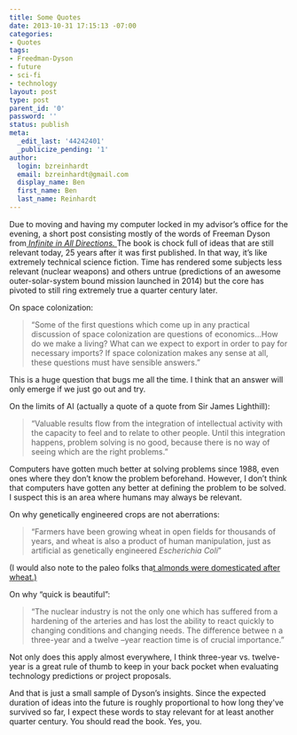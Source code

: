 ```yaml
---
title: Some Quotes
date: 2013-10-31 17:15:13 -07:00
categories:
- Quotes
tags:
- Freedman-Dyson
- future
- sci-fi
- technology
layout: post
type: post
parent_id: '0'
password: ''
status: publish
meta:
  _edit_last: '44242401'
  _publicize_pending: '1'
author:
  login: bzreinhardt
  email: bzreinhardt@gmail.com
  display_name: Ben
  first_name: Ben
  last_name: Reinhardt
---
```


<p>Due to moving and having my computer locked in my advisor’s office for the evening, a short post consisting mostly of the words of Freeman Dyson from<a href="http://www.amazon.com/Infinite-All-Directions-Lectures-April-November/dp/0060728892" target="_blank"> <i>Infinite in All Directions. </i></a>The book is chock full of ideas that are still relevant today, 25 years after it was first published. In that way, it’s like extremely technical science fiction. Time has rendered some subjects less relevant (nuclear weapons) and others untrue (predictions of an awesome outer-solar-system bound mission launched in 2014) but the core has pivoted to still ring extremely true a quarter century later.</p>
<p>On space colonization:</p>
<blockquote><p>“Some of the first questions which come up in any practical discussion of space colonization are questions of economics…How do we make a living? What can we expect to export in order to pay for necessary imports? If space colonization makes any sense at all, these questions must have sensible answers.”</p></blockquote>
<p>This is a huge question that bugs me all the time. I think that an answer will only emerge if we just go out and try.</p>
<p>On the limits of AI (actually a quote of a quote from Sir James Lighthill):</p>
<blockquote><p>“Valuable results flow from the integration of intellectual activity with the capacity to feel and to relate to other people. Until this integration happens, problem solving is no good, because there is no way of seeing which are the right problems.”</p></blockquote>
<p>Computers have gotten much better at solving problems since 1988, even ones where they don’t know the problem beforehand. However, I don’t think that computers have gotten any better at defining the problem to be solved. I suspect this is an area where humans may always be relevant.</p>
<p>On why genetically engineered crops are not aberrations:</p>
<blockquote><p>“Farmers have been growing wheat in open fields for thousands of years, and wheat is also a product of human manipulation, just as artificial as genetically engineered <i>Escherichia Coli</i>”</p></blockquote>
<p>(I would also note to the paleo folks tha<a href="http://en.wikipedia.org/wiki/Almond" target="_blank">t almonds were domesticated after wheat.)</a></p>
<p>On why “quick is beautiful”:</p>
<blockquote><p>“The nuclear industry is not the only one which has suffered from a hardening of the arteries and has lost the ability to react quickly to changing conditions and changing needs. The difference betwee n a three-year and a twelve –year reaction time is of crucial importance.”</p></blockquote>
<p>Not only does this apply almost everywhere, I think three-year vs. twelve-year is a great rule of thumb to keep in your back pocket when evaluating technology predictions or project proposals.</p>
<p>And that is just a small sample of Dyson’s insights. Since the expected duration of ideas into the future is roughly proportional to how long they've survived so far, I expect these words to stay relevant for at least another quarter century. You should read the book. Yes, you.</p>

